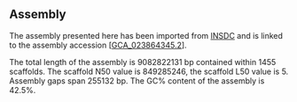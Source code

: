 **Assembly**
--------

The assembly presented here has been imported from [INSDC](http://www.insdc.org) and is linked to the assembly accession [[GCA\_023864345.2](http://www.ebi.ac.uk/ena/data/view/GCA_023864345.2)].

The total length of the assembly is 9082822131 bp contained within 1455 scaffolds.
The scaffold N50 value is 849285246, the scaffold L50 value is 5.
Assembly gaps span 255132 bp. The GC% content of the assembly is 42.5%.
